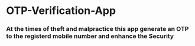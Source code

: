 # OTP-Verification-App
### At the times of theft and malpractice this app generate an OTP to the registerd mobile number and enhance the Security
